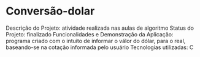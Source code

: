 # Conversão-dolar
Descrição do Projeto: atividade realizada nas aulas de algoritmo
Status do Projeto: finalizado
Funcionalidades e Demonstração da Aplicação: programa criado com o intuito de informar o válor do dólar, para o real, baseando-se na cotação informada pelo usuário
Tecnologias utilizadas: C

